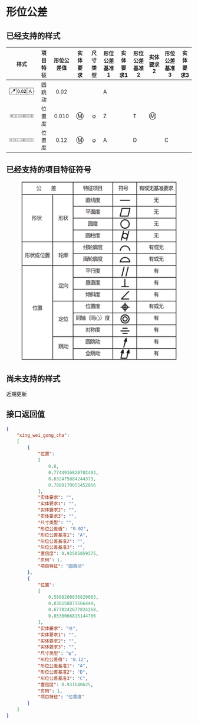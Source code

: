 # 形位公差

## 已经支持的样式

<table data-view="cards" data-full-width="false"><thead><tr><th align="center">样式</th><th align="center">项目特征</th><th align="center">形位公差值</th><th align="center">实体要求</th><th align="center">尺寸类型</th><th>形位公差基准1</th><th>实体要求1</th><th>形位公差基准2</th><th>实体要求2</th><th>形位公差基准3</th><th>实体要求3</th></tr></thead><tbody><tr><td align="center"><img src="../.gitbook/assets/geometric-tolerances-1.png" alt=""></td><td align="center">圆跳动</td><td align="center">0.02</td><td align="center"></td><td align="center"></td><td>A</td><td></td><td></td><td></td><td></td><td></td></tr><tr><td align="center"><img src="../.gitbook/assets/geometric-tolerances-2.png" alt=""></td><td align="center">位置度</td><td align="center">0.010</td><td align="center">Ⓜ</td><td align="center">φ</td><td>Z</td><td></td><td>T</td><td>Ⓜ</td><td></td><td></td></tr><tr><td align="center"><img src="../.gitbook/assets/geometric-tolerances-3.png" alt=""></td><td align="center">位置度</td><td align="center">0.12</td><td align="center">Ⓜ</td><td align="center">φ</td><td>A</td><td></td><td>D</td><td></td><td>C</td><td></td></tr></tbody></table>



## 已经支持的项目特征符号

<figure><img src="../.gitbook/assets/geometric-tolerances-list (1).png" alt=""><figcaption></figcaption></figure>



## 尚未支持的样式

近期更新





## 接口返回值



```json
{
    "xing_wei_gong_cha":
    [
        {
            "位置":
            [
                0.8,
                0.7744916820702403,
                0.832475884244373,
                0.7888170055452866
            ],
            "实体要求": "",
            "实体要求1": "",
            "实体要求2": "",
            "实体要求3": "",
            "尺寸类型": "",
            "形位公差值": "0.02",
            "形位公差基准1": "A",
            "形位公差基准2": "",
            "形位公差基准3": "",
            "置信度": 0.93505859375,
            "页码": 1,
            "项目特征": "圆跳动"
        },
        {
            "位置":
            [
                0.5868200836820083,
                0.838158871566444,
                0.6778242677824268,
                0.8530066815144766
            ],
            "实体要求": "Ⓜ",
            "实体要求1": "",
            "实体要求2": "",
            "实体要求3": "",
            "尺寸类型": "φ",
            "形位公差值": "0.12",
            "形位公差基准1": "A",
            "形位公差基准2": "D",
            "形位公差基准3": "C",
            "置信度": 0.931640625,
            "页码": 1,
            "项目特征": "位置度"
        }
    ]
}
```

